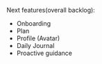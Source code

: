 Next features(overall backlog):
- Onboarding
- Plan
- Profile (Avatar)
- Daily Journal
- Proactive guidance